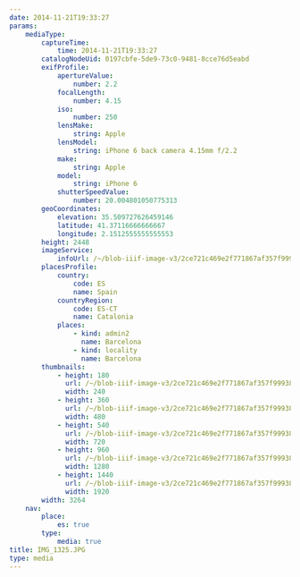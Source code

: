 ```yaml
---
date: 2014-11-21T19:33:27
params:
    mediaType:
        captureTime:
            time: 2014-11-21T19:33:27
        catalogNodeUid: 0197cbfe-5de9-73c0-9481-8cce76d5eabd
        exifProfile:
            apertureValue:
                number: 2.2
            focalLength:
                number: 4.15
            iso:
                number: 250
            lensMake:
                string: Apple
            lensModel:
                string: iPhone 6 back camera 4.15mm f/2.2
            make:
                string: Apple
            model:
                string: iPhone 6
            shutterSpeedValue:
                number: 20.004801050775313
        geoCoordinates:
            elevation: 35.509727626459146
            latitude: 41.37116666666667
            longitude: 2.1512555555555553
        height: 2448
        imageService:
            infoUrl: /~/blob-iiif-image-v3/2ce721c469e2f771867af357f99938f30a969003a2d264fb8a45c6761c25dc94/info.json
        placesProfile:
            country:
                code: ES
                name: Spain
            countryRegion:
                code: ES-CT
                name: Catalonia
            places:
                - kind: admin2
                  name: Barcelona
                - kind: locality
                  name: Barcelona
        thumbnails:
            - height: 180
              url: /~/blob-iiif-image-v3/2ce721c469e2f771867af357f99938f30a969003a2d264fb8a45c6761c25dc94/full/240%2C180/0/default.jpg
              width: 240
            - height: 360
              url: /~/blob-iiif-image-v3/2ce721c469e2f771867af357f99938f30a969003a2d264fb8a45c6761c25dc94/full/480%2C360/0/default.jpg
              width: 480
            - height: 540
              url: /~/blob-iiif-image-v3/2ce721c469e2f771867af357f99938f30a969003a2d264fb8a45c6761c25dc94/full/720%2C540/0/default.jpg
              width: 720
            - height: 960
              url: /~/blob-iiif-image-v3/2ce721c469e2f771867af357f99938f30a969003a2d264fb8a45c6761c25dc94/full/1280%2C960/0/default.jpg
              width: 1280
            - height: 1440
              url: /~/blob-iiif-image-v3/2ce721c469e2f771867af357f99938f30a969003a2d264fb8a45c6761c25dc94/full/1920%2C1440/0/default.jpg
              width: 1920
        width: 3264
    nav:
        place:
            es: true
        type:
            media: true
title: IMG_1325.JPG
type: media
---
```

